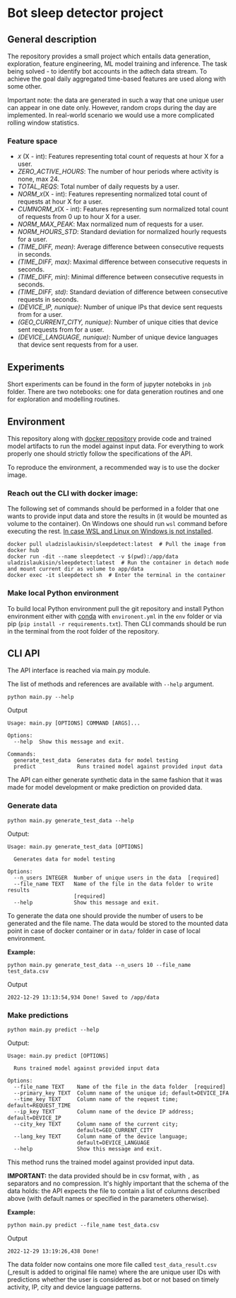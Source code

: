 # Bot sleep detector project

## General description
The repository provides a small project which entails data generation, exploration, feature engineering, ML model training and inference.
The task being solved - to identify bot accounts in the adtech data stream. 
To achieve the goal daily aggregated time-based features are used along with some other. 

Important note: the data are generated in such a way that one unique user can appear in one date only. 
However, random crops during the day are implemented.
In real-world scenario we would use a more complicated rolling window statistics.

### Feature space
- *`X`* (X - int): Features representing total count of requests at hour X for a user.
- *ZERO_ACTIVE_HOURS*: The number of hour periods where activity is none, max 24.
- *TOTAL_REQS*: Total number of daily requests by a user.
- *NORM_`X`*(X - int): Features representing normalized total count of requests at hour X for a user.
- *CUMNORM_`X`*(X - int): Features representing sum normalized total count of requests from 0 up to hour X for a user.
- *NORM_MAX_PEAK*: Max normalized num of requests for a user.
- *NORM_HOURS_STD*: Standard deviation for normalized hourly requests for a user.
- *(TIME_DIFF, mean)*: Average difference between consecutive requests in seconds.      
- *(TIME_DIFF, max)*: Maximal difference between consecutive requests in seconds.
- *(TIME_DIFF, min)*: Minimal difference between consecutive requests in seconds.           
- *(TIME_DIFF, std)*: Standard deviation of difference between consecutive requests in seconds.
- *(DEVICE_IP, nunique)*: Number of unique IPs that device sent requests from for a user.
- *(GEO_CURRENT_CITY, nunique)*: Number of unique cities that device sent requests from for a user.
- *(DEVICE_LANGUAGE, nunique)*: Number of unique device languages that device sent requests from for a user.


## Experiments
Short experiments can be found in the form of jupyter noteboks in `jnb` folder.
There are two notebooks: one for data generation routines and one for exploration and modelling routines.

## Environment
This repository along with [docker repository](https://hub.docker.com/r/uladzislaukisin/sleepdetect) provide code and trained model artifacts to run the model against input data.
For everything to work properly one should strictly follow the specifications of the API.

To reproduce the environment, a recommended way is to use the docker image.

### Reach out the CLI with docker image:
The following set of commands should be performed in a folder that one wants to provide input data and store the results in (it would be mounted as volume to the container).
On Windows one should run `wsl` command before executing the rest. [In case WSL and Linux on Windows is not installed](https://learn.microsoft.com/en-us/windows/wsl/install).
```console
docker pull uladzislaukisin/sleepdetect:latest  # Pull the image from docker hub
docker run -dit --name sleepdetect -v $(pwd):/app/data uladzislaukisin/sleepdetect:latest  # Run the container in detach mode and mount current dir as volume to app/data
docker exec -it sleepdetect sh  # Enter the terminal in the container
```
### Make local Python environment
To build local Python environment pull the git repository and install Python environment either with [conda](https://docs.conda.io/en/latest/miniconda.html) with `environent.yml` in the `env` folder or via pip (`pip install -r requirements.txt`).
Then CLI commands should be run in the terminal from the root folder of the repository.

## CLI API
The API interface is reached via main.py module.

The list of methods and references are available with `--help` argument. 
```console
python main.py --help
```
Output
```console
Usage: main.py [OPTIONS] COMMAND [ARGS]...

Options:
  --help  Show this message and exit.

Commands:
  generate_test_data  Generates data for model testing
  predict             Runs trained model against provided input data
```

The API can either generate synthetic data in the same fashion that it was made for model development or make prediction on provided data.

### Generate data
```console
python main.py generate_test_data --help
```
Output:
```console
Usage: main.py generate_test_data [OPTIONS]

  Generates data for model testing

Options:
  --n_users INTEGER  Number of unique users in the data  [required]
  --file_name TEXT   Name of the file in the data folder to write results
                     [required]
  --help             Show this message and exit.
```

To generate the data one should provide the number of users to be generated and the file name. The data would be stored to the mounted data point in case of docker container or in `data/` folder in case of local environment.

**Example:**
```console
python main.py generate_test_data --n_users 10 --file_name test_data.csv
```
Output
```console
2022-12-29 13:13:54,934 Done! Saved to /app/data
```

### Make predictions
```console
python main.py predict --help
```
Output:
```console
Usage: main.py predict [OPTIONS]

  Runs trained model against provided input data

Options:
  --file_name TEXT    Name of the file in the data folder  [required]
  --primary_key TEXT  Column name of the unique id; default=DEVICE_IFA
  --time_key TEXT     Column name of the request time; default=REQUEST_TIME
  --ip_key TEXT       Column name of the device IP address; default=DEVICE_IP
  --city_key TEXT     Column name of the current city;
                      default=GEO_CURRENT_CITY
  --lang_key TEXT     Column name of the device language;
                      default=DEVICE_LANGUAGE
  --help              Show this message and exit.
```
This method runs the trained model against provided input data. 

**IMPORTANT:** the data provided should be in csv format, with `,` as separators and no compression. It's highly important that the schema of the data holds: the API expects the file to contain a list of columns described above (with default names or specified in the parameters otherwise).

**Example:**
```console
python main.py predict --file_name test_data.csv
```
Output
```console
2022-12-29 13:19:26,438 Done!
```
The data folder now contains one more file called `test_data_result.csv` (_result is added to original file name) where the are unique user IDs with predictions whether the user is considered as bot or not based on timely activity, IP, city and device language patterns.
